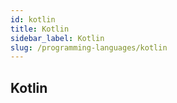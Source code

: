 ```yaml
---
id: kotlin
title: Kotlin
sidebar_label: Kotlin
slug: /programming-languages/kotlin
---
```


## Kotlin
